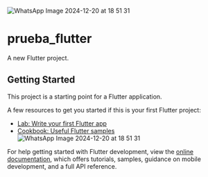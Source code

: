 ![WhatsApp Image 2024-12-20 at 18 51 31](https://github.com/user-attachments/assets/a16ce756-d017-4a92-9290-f6517f25f5eb)

# prueba_flutter

A new Flutter project.

## Getting Started

This project is a starting point for a Flutter application.

A few resources to get you started if this is your first Flutter project:

- [Lab: Write your first Flutter app](https://docs.flutter.dev/get-started/codelab)
- [Cookbook: Useful Flutter samples](https://docs.flutter.dev/cookbook)![WhatsApp Image 2024-12-20 at 18 51 31](https://github.com/user-attachments/assets/26e8a323-7189-4edc-ac45-9f8c36d76d92)


For help getting started with Flutter development, view the
[online documentation](https://docs.flutter.dev/), which offers tutorials,
samples, guidance on mobile development, and a full API reference.
